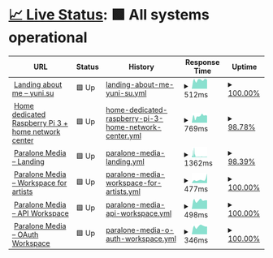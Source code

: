 # [📈 Live Status](https://status.yuni.su): <!--live status--> **🟩 All systems operational**

<!--start: status pages-->
<!-- This summary is generated by Upptime (https://github.com/upptime/upptime) -->
<!-- Do not edit this manually, your changes will be overwritten -->
<!-- prettier-ignore -->
| URL | Status | History | Response Time | Uptime |
| --- | ------ | ------- | ------------- | ------ |
| <img alt="" src="https://icons.duckduckgo.com/ip3/yuni.su.ico" height="13"> [Landing about me – yuni.su](https://yuni.su) | 🟩 Up | [landing-about-me-yuni-su.yml](https://github.com/itsyuni/uptime/commits/HEAD/history/landing-about-me-yuni-su.yml) | <details><summary><img alt="Response time graph" src="./graphs/landing-about-me-yuni-su/response-time-week.png" height="20"> 512ms</summary><br><a href="https://status.yuni.su/history/landing-about-me-yuni-su"><img alt="Response time 460" src="https://img.shields.io/endpoint?url=https%3A%2F%2Fraw.githubusercontent.com%2Fitsyuni%2Fuptime%2FHEAD%2Fapi%2Flanding-about-me-yuni-su%2Fresponse-time.json"></a><br><a href="https://status.yuni.su/history/landing-about-me-yuni-su"><img alt="24-hour response time 523" src="https://img.shields.io/endpoint?url=https%3A%2F%2Fraw.githubusercontent.com%2Fitsyuni%2Fuptime%2FHEAD%2Fapi%2Flanding-about-me-yuni-su%2Fresponse-time-day.json"></a><br><a href="https://status.yuni.su/history/landing-about-me-yuni-su"><img alt="7-day response time 512" src="https://img.shields.io/endpoint?url=https%3A%2F%2Fraw.githubusercontent.com%2Fitsyuni%2Fuptime%2FHEAD%2Fapi%2Flanding-about-me-yuni-su%2Fresponse-time-week.json"></a><br><a href="https://status.yuni.su/history/landing-about-me-yuni-su"><img alt="30-day response time 467" src="https://img.shields.io/endpoint?url=https%3A%2F%2Fraw.githubusercontent.com%2Fitsyuni%2Fuptime%2FHEAD%2Fapi%2Flanding-about-me-yuni-su%2Fresponse-time-month.json"></a><br><a href="https://status.yuni.su/history/landing-about-me-yuni-su"><img alt="1-year response time 460" src="https://img.shields.io/endpoint?url=https%3A%2F%2Fraw.githubusercontent.com%2Fitsyuni%2Fuptime%2FHEAD%2Fapi%2Flanding-about-me-yuni-su%2Fresponse-time-year.json"></a></details> | <details><summary><a href="https://status.yuni.su/history/landing-about-me-yuni-su">100.00%</a></summary><a href="https://status.yuni.su/history/landing-about-me-yuni-su"><img alt="All-time uptime 100.00%" src="https://img.shields.io/endpoint?url=https%3A%2F%2Fraw.githubusercontent.com%2Fitsyuni%2Fuptime%2FHEAD%2Fapi%2Flanding-about-me-yuni-su%2Fuptime.json"></a><br><a href="https://status.yuni.su/history/landing-about-me-yuni-su"><img alt="24-hour uptime 100.00%" src="https://img.shields.io/endpoint?url=https%3A%2F%2Fraw.githubusercontent.com%2Fitsyuni%2Fuptime%2FHEAD%2Fapi%2Flanding-about-me-yuni-su%2Fuptime-day.json"></a><br><a href="https://status.yuni.su/history/landing-about-me-yuni-su"><img alt="7-day uptime 100.00%" src="https://img.shields.io/endpoint?url=https%3A%2F%2Fraw.githubusercontent.com%2Fitsyuni%2Fuptime%2FHEAD%2Fapi%2Flanding-about-me-yuni-su%2Fuptime-week.json"></a><br><a href="https://status.yuni.su/history/landing-about-me-yuni-su"><img alt="30-day uptime 100.00%" src="https://img.shields.io/endpoint?url=https%3A%2F%2Fraw.githubusercontent.com%2Fitsyuni%2Fuptime%2FHEAD%2Fapi%2Flanding-about-me-yuni-su%2Fuptime-month.json"></a><br><a href="https://status.yuni.su/history/landing-about-me-yuni-su"><img alt="1-year uptime 100.00%" src="https://img.shields.io/endpoint?url=https%3A%2F%2Fraw.githubusercontent.com%2Fitsyuni%2Fuptime%2FHEAD%2Fapi%2Flanding-about-me-yuni-su%2Fuptime-year.json"></a></details>
| <img alt="" src="https://icons.duckduckgo.com/ip3/rpi.yuni.su.ico" height="13"> [Home dedicated Raspberry Pi 3 + home network center](https://rpi.yuni.su) | 🟩 Up | [home-dedicated-raspberry-pi-3-home-network-center.yml](https://github.com/itsyuni/uptime/commits/HEAD/history/home-dedicated-raspberry-pi-3-home-network-center.yml) | <details><summary><img alt="Response time graph" src="./graphs/home-dedicated-raspberry-pi-3-home-network-center/response-time-week.png" height="20"> 769ms</summary><br><a href="https://status.yuni.su/history/home-dedicated-raspberry-pi-3-home-network-center"><img alt="Response time 731" src="https://img.shields.io/endpoint?url=https%3A%2F%2Fraw.githubusercontent.com%2Fitsyuni%2Fuptime%2FHEAD%2Fapi%2Fhome-dedicated-raspberry-pi-3-home-network-center%2Fresponse-time.json"></a><br><a href="https://status.yuni.su/history/home-dedicated-raspberry-pi-3-home-network-center"><img alt="24-hour response time 826" src="https://img.shields.io/endpoint?url=https%3A%2F%2Fraw.githubusercontent.com%2Fitsyuni%2Fuptime%2FHEAD%2Fapi%2Fhome-dedicated-raspberry-pi-3-home-network-center%2Fresponse-time-day.json"></a><br><a href="https://status.yuni.su/history/home-dedicated-raspberry-pi-3-home-network-center"><img alt="7-day response time 769" src="https://img.shields.io/endpoint?url=https%3A%2F%2Fraw.githubusercontent.com%2Fitsyuni%2Fuptime%2FHEAD%2Fapi%2Fhome-dedicated-raspberry-pi-3-home-network-center%2Fresponse-time-week.json"></a><br><a href="https://status.yuni.su/history/home-dedicated-raspberry-pi-3-home-network-center"><img alt="30-day response time 726" src="https://img.shields.io/endpoint?url=https%3A%2F%2Fraw.githubusercontent.com%2Fitsyuni%2Fuptime%2FHEAD%2Fapi%2Fhome-dedicated-raspberry-pi-3-home-network-center%2Fresponse-time-month.json"></a><br><a href="https://status.yuni.su/history/home-dedicated-raspberry-pi-3-home-network-center"><img alt="1-year response time 731" src="https://img.shields.io/endpoint?url=https%3A%2F%2Fraw.githubusercontent.com%2Fitsyuni%2Fuptime%2FHEAD%2Fapi%2Fhome-dedicated-raspberry-pi-3-home-network-center%2Fresponse-time-year.json"></a></details> | <details><summary><a href="https://status.yuni.su/history/home-dedicated-raspberry-pi-3-home-network-center">98.78%</a></summary><a href="https://status.yuni.su/history/home-dedicated-raspberry-pi-3-home-network-center"><img alt="All-time uptime 95.47%" src="https://img.shields.io/endpoint?url=https%3A%2F%2Fraw.githubusercontent.com%2Fitsyuni%2Fuptime%2FHEAD%2Fapi%2Fhome-dedicated-raspberry-pi-3-home-network-center%2Fuptime.json"></a><br><a href="https://status.yuni.su/history/home-dedicated-raspberry-pi-3-home-network-center"><img alt="24-hour uptime 100.00%" src="https://img.shields.io/endpoint?url=https%3A%2F%2Fraw.githubusercontent.com%2Fitsyuni%2Fuptime%2FHEAD%2Fapi%2Fhome-dedicated-raspberry-pi-3-home-network-center%2Fuptime-day.json"></a><br><a href="https://status.yuni.su/history/home-dedicated-raspberry-pi-3-home-network-center"><img alt="7-day uptime 98.78%" src="https://img.shields.io/endpoint?url=https%3A%2F%2Fraw.githubusercontent.com%2Fitsyuni%2Fuptime%2FHEAD%2Fapi%2Fhome-dedicated-raspberry-pi-3-home-network-center%2Fuptime-week.json"></a><br><a href="https://status.yuni.su/history/home-dedicated-raspberry-pi-3-home-network-center"><img alt="30-day uptime 94.83%" src="https://img.shields.io/endpoint?url=https%3A%2F%2Fraw.githubusercontent.com%2Fitsyuni%2Fuptime%2FHEAD%2Fapi%2Fhome-dedicated-raspberry-pi-3-home-network-center%2Fuptime-month.json"></a><br><a href="https://status.yuni.su/history/home-dedicated-raspberry-pi-3-home-network-center"><img alt="1-year uptime 95.47%" src="https://img.shields.io/endpoint?url=https%3A%2F%2Fraw.githubusercontent.com%2Fitsyuni%2Fuptime%2FHEAD%2Fapi%2Fhome-dedicated-raspberry-pi-3-home-network-center%2Fuptime-year.json"></a></details>
| <img alt="" src="https://icons.duckduckgo.com/ip3/paralonemedia.com.ico" height="13"> [Paralone Media – Landing](https://paralonemedia.com) | 🟩 Up | [paralone-media-landing.yml](https://github.com/itsyuni/uptime/commits/HEAD/history/paralone-media-landing.yml) | <details><summary><img alt="Response time graph" src="./graphs/paralone-media-landing/response-time-week.png" height="20"> 1362ms</summary><br><a href="https://status.yuni.su/history/paralone-media-landing"><img alt="Response time 1844" src="https://img.shields.io/endpoint?url=https%3A%2F%2Fraw.githubusercontent.com%2Fitsyuni%2Fuptime%2FHEAD%2Fapi%2Fparalone-media-landing%2Fresponse-time.json"></a><br><a href="https://status.yuni.su/history/paralone-media-landing"><img alt="24-hour response time 563" src="https://img.shields.io/endpoint?url=https%3A%2F%2Fraw.githubusercontent.com%2Fitsyuni%2Fuptime%2FHEAD%2Fapi%2Fparalone-media-landing%2Fresponse-time-day.json"></a><br><a href="https://status.yuni.su/history/paralone-media-landing"><img alt="7-day response time 1362" src="https://img.shields.io/endpoint?url=https%3A%2F%2Fraw.githubusercontent.com%2Fitsyuni%2Fuptime%2FHEAD%2Fapi%2Fparalone-media-landing%2Fresponse-time-week.json"></a><br><a href="https://status.yuni.su/history/paralone-media-landing"><img alt="30-day response time 1695" src="https://img.shields.io/endpoint?url=https%3A%2F%2Fraw.githubusercontent.com%2Fitsyuni%2Fuptime%2FHEAD%2Fapi%2Fparalone-media-landing%2Fresponse-time-month.json"></a><br><a href="https://status.yuni.su/history/paralone-media-landing"><img alt="1-year response time 1844" src="https://img.shields.io/endpoint?url=https%3A%2F%2Fraw.githubusercontent.com%2Fitsyuni%2Fuptime%2FHEAD%2Fapi%2Fparalone-media-landing%2Fresponse-time-year.json"></a></details> | <details><summary><a href="https://status.yuni.su/history/paralone-media-landing">98.39%</a></summary><a href="https://status.yuni.su/history/paralone-media-landing"><img alt="All-time uptime 99.68%" src="https://img.shields.io/endpoint?url=https%3A%2F%2Fraw.githubusercontent.com%2Fitsyuni%2Fuptime%2FHEAD%2Fapi%2Fparalone-media-landing%2Fuptime.json"></a><br><a href="https://status.yuni.su/history/paralone-media-landing"><img alt="24-hour uptime 95.72%" src="https://img.shields.io/endpoint?url=https%3A%2F%2Fraw.githubusercontent.com%2Fitsyuni%2Fuptime%2FHEAD%2Fapi%2Fparalone-media-landing%2Fuptime-day.json"></a><br><a href="https://status.yuni.su/history/paralone-media-landing"><img alt="7-day uptime 98.39%" src="https://img.shields.io/endpoint?url=https%3A%2F%2Fraw.githubusercontent.com%2Fitsyuni%2Fuptime%2FHEAD%2Fapi%2Fparalone-media-landing%2Fuptime-week.json"></a><br><a href="https://status.yuni.su/history/paralone-media-landing"><img alt="30-day uptime 99.63%" src="https://img.shields.io/endpoint?url=https%3A%2F%2Fraw.githubusercontent.com%2Fitsyuni%2Fuptime%2FHEAD%2Fapi%2Fparalone-media-landing%2Fuptime-month.json"></a><br><a href="https://status.yuni.su/history/paralone-media-landing"><img alt="1-year uptime 99.68%" src="https://img.shields.io/endpoint?url=https%3A%2F%2Fraw.githubusercontent.com%2Fitsyuni%2Fuptime%2FHEAD%2Fapi%2Fparalone-media-landing%2Fuptime-year.json"></a></details>
| <img alt="" src="https://icons.duckduckgo.com/ip3/my.paralonemedia.com.ico" height="13"> [Paralone Media – Workspace for artists](https://my.paralonemedia.com) | 🟩 Up | [paralone-media-workspace-for-artists.yml](https://github.com/itsyuni/uptime/commits/HEAD/history/paralone-media-workspace-for-artists.yml) | <details><summary><img alt="Response time graph" src="./graphs/paralone-media-workspace-for-artists/response-time-week.png" height="20"> 477ms</summary><br><a href="https://status.yuni.su/history/paralone-media-workspace-for-artists"><img alt="Response time 320" src="https://img.shields.io/endpoint?url=https%3A%2F%2Fraw.githubusercontent.com%2Fitsyuni%2Fuptime%2FHEAD%2Fapi%2Fparalone-media-workspace-for-artists%2Fresponse-time.json"></a><br><a href="https://status.yuni.su/history/paralone-media-workspace-for-artists"><img alt="24-hour response time 1269" src="https://img.shields.io/endpoint?url=https%3A%2F%2Fraw.githubusercontent.com%2Fitsyuni%2Fuptime%2FHEAD%2Fapi%2Fparalone-media-workspace-for-artists%2Fresponse-time-day.json"></a><br><a href="https://status.yuni.su/history/paralone-media-workspace-for-artists"><img alt="7-day response time 477" src="https://img.shields.io/endpoint?url=https%3A%2F%2Fraw.githubusercontent.com%2Fitsyuni%2Fuptime%2FHEAD%2Fapi%2Fparalone-media-workspace-for-artists%2Fresponse-time-week.json"></a><br><a href="https://status.yuni.su/history/paralone-media-workspace-for-artists"><img alt="30-day response time 328" src="https://img.shields.io/endpoint?url=https%3A%2F%2Fraw.githubusercontent.com%2Fitsyuni%2Fuptime%2FHEAD%2Fapi%2Fparalone-media-workspace-for-artists%2Fresponse-time-month.json"></a><br><a href="https://status.yuni.su/history/paralone-media-workspace-for-artists"><img alt="1-year response time 320" src="https://img.shields.io/endpoint?url=https%3A%2F%2Fraw.githubusercontent.com%2Fitsyuni%2Fuptime%2FHEAD%2Fapi%2Fparalone-media-workspace-for-artists%2Fresponse-time-year.json"></a></details> | <details><summary><a href="https://status.yuni.su/history/paralone-media-workspace-for-artists">100.00%</a></summary><a href="https://status.yuni.su/history/paralone-media-workspace-for-artists"><img alt="All-time uptime 100.00%" src="https://img.shields.io/endpoint?url=https%3A%2F%2Fraw.githubusercontent.com%2Fitsyuni%2Fuptime%2FHEAD%2Fapi%2Fparalone-media-workspace-for-artists%2Fuptime.json"></a><br><a href="https://status.yuni.su/history/paralone-media-workspace-for-artists"><img alt="24-hour uptime 100.00%" src="https://img.shields.io/endpoint?url=https%3A%2F%2Fraw.githubusercontent.com%2Fitsyuni%2Fuptime%2FHEAD%2Fapi%2Fparalone-media-workspace-for-artists%2Fuptime-day.json"></a><br><a href="https://status.yuni.su/history/paralone-media-workspace-for-artists"><img alt="7-day uptime 100.00%" src="https://img.shields.io/endpoint?url=https%3A%2F%2Fraw.githubusercontent.com%2Fitsyuni%2Fuptime%2FHEAD%2Fapi%2Fparalone-media-workspace-for-artists%2Fuptime-week.json"></a><br><a href="https://status.yuni.su/history/paralone-media-workspace-for-artists"><img alt="30-day uptime 100.00%" src="https://img.shields.io/endpoint?url=https%3A%2F%2Fraw.githubusercontent.com%2Fitsyuni%2Fuptime%2FHEAD%2Fapi%2Fparalone-media-workspace-for-artists%2Fuptime-month.json"></a><br><a href="https://status.yuni.su/history/paralone-media-workspace-for-artists"><img alt="1-year uptime 100.00%" src="https://img.shields.io/endpoint?url=https%3A%2F%2Fraw.githubusercontent.com%2Fitsyuni%2Fuptime%2FHEAD%2Fapi%2Fparalone-media-workspace-for-artists%2Fuptime-year.json"></a></details>
| <img alt="" src="https://icons.duckduckgo.com/ip3/api.paralonemedia.com.ico" height="13"> [Paralone Media – API Workspace](https://api.paralonemedia.com) | 🟩 Up | [paralone-media-api-workspace.yml](https://github.com/itsyuni/uptime/commits/HEAD/history/paralone-media-api-workspace.yml) | <details><summary><img alt="Response time graph" src="./graphs/paralone-media-api-workspace/response-time-week.png" height="20"> 498ms</summary><br><a href="https://status.yuni.su/history/paralone-media-api-workspace"><img alt="Response time 426" src="https://img.shields.io/endpoint?url=https%3A%2F%2Fraw.githubusercontent.com%2Fitsyuni%2Fuptime%2FHEAD%2Fapi%2Fparalone-media-api-workspace%2Fresponse-time.json"></a><br><a href="https://status.yuni.su/history/paralone-media-api-workspace"><img alt="24-hour response time 502" src="https://img.shields.io/endpoint?url=https%3A%2F%2Fraw.githubusercontent.com%2Fitsyuni%2Fuptime%2FHEAD%2Fapi%2Fparalone-media-api-workspace%2Fresponse-time-day.json"></a><br><a href="https://status.yuni.su/history/paralone-media-api-workspace"><img alt="7-day response time 498" src="https://img.shields.io/endpoint?url=https%3A%2F%2Fraw.githubusercontent.com%2Fitsyuni%2Fuptime%2FHEAD%2Fapi%2Fparalone-media-api-workspace%2Fresponse-time-week.json"></a><br><a href="https://status.yuni.su/history/paralone-media-api-workspace"><img alt="30-day response time 426" src="https://img.shields.io/endpoint?url=https%3A%2F%2Fraw.githubusercontent.com%2Fitsyuni%2Fuptime%2FHEAD%2Fapi%2Fparalone-media-api-workspace%2Fresponse-time-month.json"></a><br><a href="https://status.yuni.su/history/paralone-media-api-workspace"><img alt="1-year response time 426" src="https://img.shields.io/endpoint?url=https%3A%2F%2Fraw.githubusercontent.com%2Fitsyuni%2Fuptime%2FHEAD%2Fapi%2Fparalone-media-api-workspace%2Fresponse-time-year.json"></a></details> | <details><summary><a href="https://status.yuni.su/history/paralone-media-api-workspace">100.00%</a></summary><a href="https://status.yuni.su/history/paralone-media-api-workspace"><img alt="All-time uptime 100.00%" src="https://img.shields.io/endpoint?url=https%3A%2F%2Fraw.githubusercontent.com%2Fitsyuni%2Fuptime%2FHEAD%2Fapi%2Fparalone-media-api-workspace%2Fuptime.json"></a><br><a href="https://status.yuni.su/history/paralone-media-api-workspace"><img alt="24-hour uptime 100.00%" src="https://img.shields.io/endpoint?url=https%3A%2F%2Fraw.githubusercontent.com%2Fitsyuni%2Fuptime%2FHEAD%2Fapi%2Fparalone-media-api-workspace%2Fuptime-day.json"></a><br><a href="https://status.yuni.su/history/paralone-media-api-workspace"><img alt="7-day uptime 100.00%" src="https://img.shields.io/endpoint?url=https%3A%2F%2Fraw.githubusercontent.com%2Fitsyuni%2Fuptime%2FHEAD%2Fapi%2Fparalone-media-api-workspace%2Fuptime-week.json"></a><br><a href="https://status.yuni.su/history/paralone-media-api-workspace"><img alt="30-day uptime 100.00%" src="https://img.shields.io/endpoint?url=https%3A%2F%2Fraw.githubusercontent.com%2Fitsyuni%2Fuptime%2FHEAD%2Fapi%2Fparalone-media-api-workspace%2Fuptime-month.json"></a><br><a href="https://status.yuni.su/history/paralone-media-api-workspace"><img alt="1-year uptime 100.00%" src="https://img.shields.io/endpoint?url=https%3A%2F%2Fraw.githubusercontent.com%2Fitsyuni%2Fuptime%2FHEAD%2Fapi%2Fparalone-media-api-workspace%2Fuptime-year.json"></a></details>
| <img alt="" src="https://icons.duckduckgo.com/ip3/auth.paralonemedia.com.ico" height="13"> [Paralone Media – OAuth Workspace](https://auth.paralonemedia.com/login?next=https://my.paralonemedia.com/account/oauth-login) | 🟩 Up | [paralone-media-o-auth-workspace.yml](https://github.com/itsyuni/uptime/commits/HEAD/history/paralone-media-o-auth-workspace.yml) | <details><summary><img alt="Response time graph" src="./graphs/paralone-media-o-auth-workspace/response-time-week.png" height="20"> 346ms</summary><br><a href="https://status.yuni.su/history/paralone-media-o-auth-workspace"><img alt="Response time 303" src="https://img.shields.io/endpoint?url=https%3A%2F%2Fraw.githubusercontent.com%2Fitsyuni%2Fuptime%2FHEAD%2Fapi%2Fparalone-media-o-auth-workspace%2Fresponse-time.json"></a><br><a href="https://status.yuni.su/history/paralone-media-o-auth-workspace"><img alt="24-hour response time 336" src="https://img.shields.io/endpoint?url=https%3A%2F%2Fraw.githubusercontent.com%2Fitsyuni%2Fuptime%2FHEAD%2Fapi%2Fparalone-media-o-auth-workspace%2Fresponse-time-day.json"></a><br><a href="https://status.yuni.su/history/paralone-media-o-auth-workspace"><img alt="7-day response time 346" src="https://img.shields.io/endpoint?url=https%3A%2F%2Fraw.githubusercontent.com%2Fitsyuni%2Fuptime%2FHEAD%2Fapi%2Fparalone-media-o-auth-workspace%2Fresponse-time-week.json"></a><br><a href="https://status.yuni.su/history/paralone-media-o-auth-workspace"><img alt="30-day response time 296" src="https://img.shields.io/endpoint?url=https%3A%2F%2Fraw.githubusercontent.com%2Fitsyuni%2Fuptime%2FHEAD%2Fapi%2Fparalone-media-o-auth-workspace%2Fresponse-time-month.json"></a><br><a href="https://status.yuni.su/history/paralone-media-o-auth-workspace"><img alt="1-year response time 303" src="https://img.shields.io/endpoint?url=https%3A%2F%2Fraw.githubusercontent.com%2Fitsyuni%2Fuptime%2FHEAD%2Fapi%2Fparalone-media-o-auth-workspace%2Fresponse-time-year.json"></a></details> | <details><summary><a href="https://status.yuni.su/history/paralone-media-o-auth-workspace">100.00%</a></summary><a href="https://status.yuni.su/history/paralone-media-o-auth-workspace"><img alt="All-time uptime 100.00%" src="https://img.shields.io/endpoint?url=https%3A%2F%2Fraw.githubusercontent.com%2Fitsyuni%2Fuptime%2FHEAD%2Fapi%2Fparalone-media-o-auth-workspace%2Fuptime.json"></a><br><a href="https://status.yuni.su/history/paralone-media-o-auth-workspace"><img alt="24-hour uptime 100.00%" src="https://img.shields.io/endpoint?url=https%3A%2F%2Fraw.githubusercontent.com%2Fitsyuni%2Fuptime%2FHEAD%2Fapi%2Fparalone-media-o-auth-workspace%2Fuptime-day.json"></a><br><a href="https://status.yuni.su/history/paralone-media-o-auth-workspace"><img alt="7-day uptime 100.00%" src="https://img.shields.io/endpoint?url=https%3A%2F%2Fraw.githubusercontent.com%2Fitsyuni%2Fuptime%2FHEAD%2Fapi%2Fparalone-media-o-auth-workspace%2Fuptime-week.json"></a><br><a href="https://status.yuni.su/history/paralone-media-o-auth-workspace"><img alt="30-day uptime 100.00%" src="https://img.shields.io/endpoint?url=https%3A%2F%2Fraw.githubusercontent.com%2Fitsyuni%2Fuptime%2FHEAD%2Fapi%2Fparalone-media-o-auth-workspace%2Fuptime-month.json"></a><br><a href="https://status.yuni.su/history/paralone-media-o-auth-workspace"><img alt="1-year uptime 100.00%" src="https://img.shields.io/endpoint?url=https%3A%2F%2Fraw.githubusercontent.com%2Fitsyuni%2Fuptime%2FHEAD%2Fapi%2Fparalone-media-o-auth-workspace%2Fuptime-year.json"></a></details>

<!--end: status pages-->
